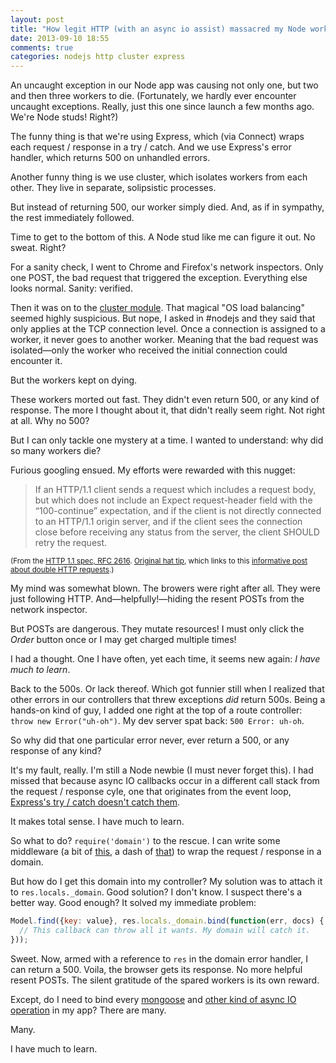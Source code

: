 ```yaml
---
layout: post
title: "How legit HTTP (with an async io assist) massacred my Node workers"
date: 2013-09-10 18:55
comments: true
categories: nodejs http cluster express
---
```



An uncaught exception in our Node app was causing not only one, but two and then
three workers to die. (Fortunately, we hardly ever encounter uncaught
exceptions. Really, just this one since launch a few months ago. We're Node
studs! Right?)

The funny thing is that we're using Express, which (via Connect) wraps each
request / response in a try / catch. And we use Express's error handler, which
returns 500 on unhandled errors.

Another funny thing is we use cluster, which isolates workers from each other.
They live in separate, solipsistic processes.

But instead of returning 500, our worker simply died. And, as if in sympathy,
the rest immediately followed.

Time to get to the bottom of this. A Node stud like me can figure it out. No
sweat. Right?

For a sanity check, I went to Chrome and Firefox's network inspectors. Only one
POST, the bad request that triggered the exception. Everything else looks
normal. Sanity: verified.

Then it was on to the
[cluster module](http://nodejs.org/docs/latest/api/cluster.html#cluster_how_it_works).
That magical "OS load balancing" seemed highly suspicious. But nope, I asked in
\#nodejs and they said that only applies at the TCP connection level. Once a
connection is assigned to a worker, it never goes to another worker. Meaning
that the bad request was isolated&mdash;only the worker who received the initial
connection could encounter it.

But the workers kept on dying.

These workers morted out fast. They didn't even return 500, or any kind of
response. The more I thought about it, that didn't really seem right. Not right
at all. Why no 500?

But I can only tackle one mystery at a time. I wanted to understand: why did so
many workers die?

Furious googling ensued. My efforts were rewarded with this nugget:

> If an HTTP/1.1 client sends a request which includes a request body, but which
> does not include an Expect request-header field with the “100-continue”
> expectation, and if the client is not directly connected to an HTTP/1.1 origin
> server, and if the client sees the connection close before receiving any status
> from the server, the client SHOULD retry the request.

<small>(From the
[HTTP 1.1 spec, RFC 2616](http://www.w3.org/Protocols/rfc2616/rfc2616-sec8.html#sec8.2.4).
[Original hat tip](http://stackoverflow.com/a/14345476/599258), which links to
this
[informative post about double HTTP requests](http://geek.starbean.net/?p=393).)</small>

My mind was somewhat blown. The browers were right after all. They were just
following HTTP. And&mdash;helpfully!&mdash;hiding the resent POSTs from the network
inspector.

But POSTs are dangerous. They mutate resources! I must only click the *Order*
button once or I may get charged multiple times!

I had a thought. One I have often, yet each time, it seems new again: *I have
much to learn*.

Back to the 500s. Or lack thereof. Which got funnier still when I realized that
other errors in our controllers that threw exceptions *did* return 500s. Being a
hands-on kind of guy, I added one right at the top of a route controller: `throw
new Error("uh-oh")`. My dev server spat back: `500 Error: uh-oh`.

So why did that one particular error never, ever return a 500, or any response
of any kind?

It's my fault, really. I'm still a Node newbie (I must never forget this). I had
missed that because async IO callbacks occur in a different call stack from the
request / response cyle, one that originates from the event loop,
[Express's try / catch doesn't catch them](http://stackoverflow.com/questions/13228649/unable-to-handle-exception-with-node-js-domains-using-express/13240256#13240256).

It makes total sense. I have much to learn.

So what to do? `require('domain')` to the rescue. I can write some middleware (a
bit of [this](https://github.com/brianc/node-domain-middleware), a dash of
[that](https://github.com/mathrawka/express-domain-errors)) to wrap the request
/ response in a domain.

But how do I get this domain into my controller? My solution was to attach it to
`res.locals._domain`. Good solution? I don't know. I suspect there's a better
way. Good enough? It solved my immediate problem:

```js
Model.find({key: value}, res.locals._domain.bind(function(err, docs) {
  // This callback can throw all it wants. My domain will catch it.
}));
```

Sweet. Now, armed with a reference to `res` in the domain error handler, I can
return a 500. Voila, the browser gets its response. No more helpful resent
POSTs. The silent gratitude of the spared workers is its own reward.

Except, do I need to bind every
[mongoose](https://github.com/LearnBoost/mongoose/pull/1337) and
[other kind of async IO operation](https://github.com/joyent/node/issues/3908)
in my app? There are many.

Many.

I have much to learn.
